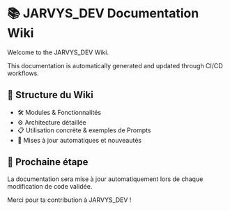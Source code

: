 # 📚 JARVYS_DEV Documentation Wiki

Welcome to the JARVYS_DEV Wiki.

This documentation is automatically generated and updated through CI/CD workflows.

## 📂 Structure du Wiki

- 🛠️ Modules & Fonctionnalités
- ⚙️ Architecture détaillée
- 📋 Utilisation concrète & exemples de Prompts
- 🔄 Mises à jour automatiques et nouveautés

## 🚀 Prochaine étape

La documentation sera mise à jour automatiquement
lors de chaque modification de code validée.

Merci pour ta contribution à JARVYS_DEV !
